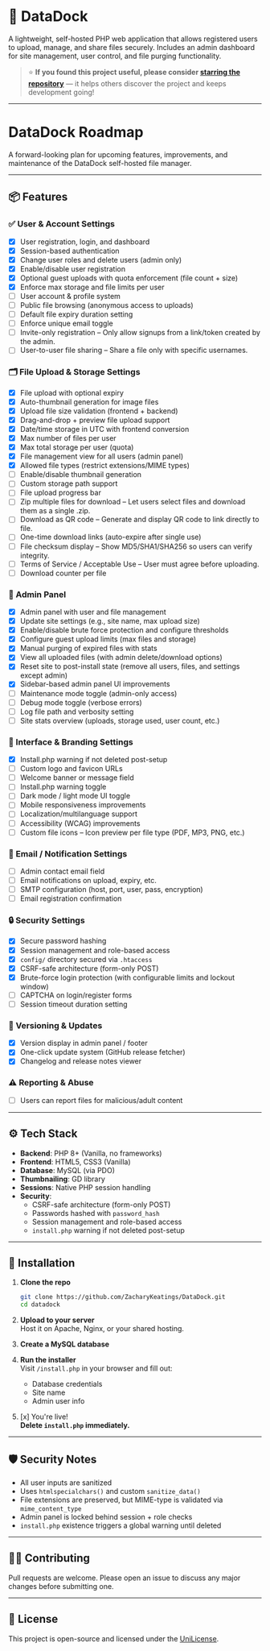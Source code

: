 # 📁 DataDock

A lightweight, self-hosted PHP web application that allows registered users to upload, manage, and share files securely. Includes an admin dashboard for site management, user control, and file purging functionality.

> ⭐ **If you found this project useful, please consider [starring the repository](https://github.com/ZacharyKeatings/DataDock)** — it helps others discover the project and keeps development going!

---

# DataDock Roadmap

A forward-looking plan for upcoming features, improvements, and maintenance of the DataDock self-hosted file manager.

---

## 📦 Features

### ✅ User & Account Settings
- [x]  User registration, login, and dashboard
- [x]  Session-based authentication
- [x]  Change user roles and delete users (admin only)
- [x]  Enable/disable user registration
- [x]  Optional guest uploads with quota enforcement (file count + size)
- [x]  Enforce max storage and file limits per user
- [ ]  User account & profile system
- [ ]  Public file browsing (anonymous access to uploads)
- [ ]  Default file expiry duration setting
- [ ]  Enforce unique email toggle
- [ ]  Invite-only registration – Only allow signups from a link/token created by the admin.
- [ ]  User-to-user file sharing – Share a file only with specific usernames.

### 🗂️ File Upload & Storage Settings
- [x]  File upload with optional expiry
- [x]  Auto-thumbnail generation for image files
- [x]  Upload file size validation (frontend + backend)
- [x]  Drag-and-drop + preview file upload support
- [x]  Date/time storage in UTC with frontend conversion
- [x]  Max number of files per user
- [x]  Max total storage per user (quota)
- [x]  File management view for all users (admin panel)
- [x]  Allowed file types (restrict extensions/MIME types)
- [ ]  Enable/disable thumbnail generation
- [ ]  Custom storage path support
- [ ]  File upload progress bar
- [ ]  Zip multiple files for download – Let users select files and download them as a single .zip.
- [ ]  Download as QR code – Generate and display QR code to link directly to file.
- [ ]  One-time download links (auto-expire after single use)
- [ ]  File checksum display – Show MD5/SHA1/SHA256 so users can verify integrity.
- [ ]  Terms of Service / Acceptable Use – User must agree before uploading.
- [ ]  Download counter per file

### 👑 Admin Panel
- [x]  Admin panel with user and file management
- [x]  Update site settings (e.g., site name, max upload size)
- [x]  Enable/disable brute force protection and configure thresholds
- [x]  Configure guest upload limits (max files and storage)
- [x]  Manual purging of expired files with stats
- [x]  View all uploaded files (with admin delete/download options)
- [x]  Reset site to post-install state (remove all users, files, and settings except admin)
- [x]  Sidebar-based admin panel UI improvements
- [ ]  Maintenance mode toggle (admin-only access)
- [ ]  Debug mode toggle (verbose errors)
- [ ]  Log file path and verbosity setting
- [ ]  Site stats overview (uploads, storage used, user count, etc.)

### 💬 Interface & Branding Settings
- [x]  Install.php warning if not deleted post-setup
- [ ]  Custom logo and favicon URLs
- [ ]  Welcome banner or message field
- [ ]  Install.php warning toggle
- [ ]  Dark mode / light mode UI toggle
- [ ]  Mobile responsiveness improvements
- [ ]  Localization/multilanguage support
- [ ]  Accessibility (WCAG) improvements
- [ ]  Custom file icons – Icon preview per file type (PDF, MP3, PNG, etc.)

### 📧 Email / Notification Settings
- [ ]  Admin contact email field
- [ ]  Email notifications on upload, expiry, etc.
- [ ]  SMTP configuration (host, port, user, pass, encryption)
- [ ]  Email registration confirmation

### 🔒 Security Settings
- [x]  Secure password hashing
- [x]  Session management and role-based access
- [x]  `config/` directory secured via `.htaccess`
- [x]  CSRF-safe architecture (form-only POST)
- [x]  Brute-force login protection (with configurable limits and lockout window)
- [ ]  CAPTCHA on login/register forms
- [ ]  Session timeout duration setting

### 🔁 Versioning & Updates
- [x]  Version display in admin panel / footer
- [x]  One-click update system (GitHub release fetcher)
- [x]  Changelog and release notes viewer

### ⚠️ Reporting & Abuse
- [ ]  Users can report files for malicious/adult content

---

## ⚙️ Tech Stack

- **Backend**: PHP 8+ (Vanilla, no frameworks)
- **Frontend**: HTML5, CSS3 (Vanilla)
- **Database**: MySQL (via PDO)
- **Thumbnailing**: GD library
- **Sessions**: Native PHP session handling
- **Security**:
  - CSRF-safe architecture (form-only POST)
  - Passwords hashed with `password_hash`
  - Session management and role-based access
  - `install.php` warning if not deleted post-setup

---

## 🚀 Installation

1. **Clone the repo**
   ```bash
   git clone https://github.com/ZacharyKeatings/DataDock.git
   cd datadock
   ```

2. **Upload to your server**  
   Host it on Apache, Nginx, or your shared hosting.

3. **Create a MySQL database**

4. **Run the installer**  
   Visit `/install.php` in your browser and fill out:
   - Database credentials
   - Site name
   - Admin user info

5. [x]  You're live!  
   **Delete `install.php` immediately.**

---

## 🛡️ Security Notes

- All user inputs are sanitized
- Uses `htmlspecialchars()` and custom `sanitize_data()`
- File extensions are preserved, but MIME-type is validated via `mime_content_type`
- Admin panel is locked behind session + role checks
- `install.php` existence triggers a global warning until deleted

---

## 🧑‍💻 Contributing

Pull requests are welcome. Please open an issue to discuss any major changes before submitting one.

---

## 📄 License

This project is open-source and licensed under the [UniLicense](LICENSE).
